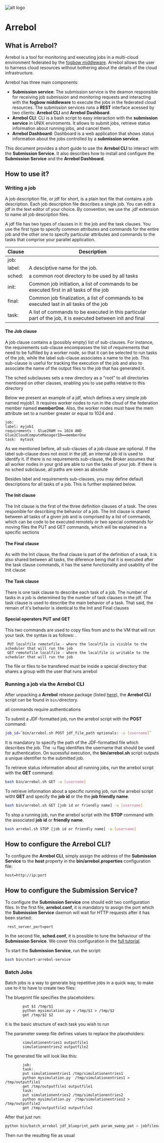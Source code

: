 ![alt logo](assets/ARREBOL-22.png)

# Arrebol
## What is Arrebol?
  Arrebol is a tool for monitoring and executing jobs in a multi-cloud environment federated by the [fogbow middleware](http://www.fogbowcloud.org). Arrebol allows the user to harness cloud resources without bothering about the details of the cloud infrastructure.

  Arrebol has three main components:
  - **Submission service**: The submission service is the deamon responsible for receiving job submission and monitoring requests and interacting with the **fogbow middleware** to execute the jobs in the federated cloud resources. The submission services runs a **REST** interface acessed by two clients: **Arrebol CLI** and **Arrebol Dashboard**.
  - **Arrebol CLI**: CLI is a bash script to easy interaction with the **submission service** in UNIX enviroments. It allows to submit jobs, retrieve status information about running jobs, and cancel them.
  - **Arrebol Dashboard**: Dashboard is a web application that shows status information about the jobs controlled by a **submission service**.

  This document provides a short guide to use the **Arrebol CLI** to interact with the **Submission Service**. It also describes how to install and configure the **Submission Service** and the **Arrebol Dashboard**.

## How to use it?

### Writing a job

A job description file, or jdf for short, is a plain text file that contains a job description. Each job description file describes a single job. You can edit a jdf in the text editor of your choice. By convention, we use the .jdf extension to name all job description files.

A jdf file has two types of clauses in it: the job and the task clauses. You use the first type to specify common attributes
and commands for the entire job and the other one to specify particular attributes and commands to the tasks that comprise your parallel application.

Clause | Description
---- | --------------------
job: |
label: | A desciptive name for the job.
sched: | a common root directory to be used by all tasks
init: | Common job initiation, a list of commands to be executed first in all tasks of the job
final: | Common job finalization, a list of commands to be executed last in all tasks of the job 
task: | A list of commands to be executed in this particular part of the job, it is executed between init and final

#### The Job clause

A job clause contains a (possibly empty) list of sub-clauses. For instance, the requirements sub-clause encompasses the list of requirements that need to be fulfilled by a worker node, so that it can be selected to run tasks of the job, while the label sub-clause associates a name to the job. This sub-clause is useful for tracking the execution of the job and also to associate the name of the output files to the job that has generated it.

The sched subclauses sets a new directory as a "root" to all directories mentioned on other clauses, enabling you to use paths relative to this directory

Below we present an example of a jdf, which defines a very simple job named myjob1. It requires worker nodes to run in the cloud of the federation member named **memberOne**. Also, the worker nodes must have the mem attribute set to a number greater or equal to 1024 and .

    job:
    label: myjob1
    requirements : Glue2RAM >= 1024 AND Glue2CloudComputeManagerID==memberOne
    task:  mytask

As we mentioned before, all sub-clauses of a job clause are optional. If the label sub-clause does not exist in the jdf, an internal job id is used to identify it. If there is no requirements sub-clause, the Broker assumes that all worker nodes in your grid are able to run the tasks of your job. If there is no sched subclause, all paths are seen as absolute

Besides label and requirements sub-clauses, you may define default descriptions for all tasks of a job. This is further explained below.

#### The Init clause

The Init clause is the first of the three definition clauses of a task. The ones responible for describing the behavior of a job. The Init clause is shared between all tasks of a given job and is comprised by a list of commands, which can be code to be executed remotely or two special commands for moving files the PUT and GET commands, which will be explained in a specific sections

#### The Final clause

As with the Init clause, the final clause is part of the definition of a task, it is also shared between all tasks, the diference being that it is executed after the task clause commands, it has the same functionality and usability of the Init clause

#### The Task clause

There is one task clause to describe each task of a job. The number of tasks in a job is determined by the number of task clauses in the jdf. The task clause is used to describe the main behavior of a task. That said, the remain of it's behavior is identical to the Init and Final clauses

#### Special operators PUT and GET
This two commands are used to copy files from and to the VM that will run your task. the syntax is as follows: .
```
 PUT localfile remotefile - where the localfile is visible to the scheduler that will run the job
 GET remotefile localfile - where the localfile is writable to the scheduler that will run the job 
```

The file or files to be transfered must be inside a special directory that shares a group with the user that runs arrebol

### Running a job via the Arrebol CLI

After unpacking a **Arrebol** release package (listed [here](https://github.com/fogbow/arrebol/releases)), the **Arrebol CLI** script can be found in ```bin/```directory.

all commands require authentications

To submit a JDF-formatted job, run the arrebol script with the **POST** command:

```bash
job_id=`bin/arrebol.sh POST jdf_file_path optionals: -u [username]`
```
It is mandatory to specify the path of the JDF-formatted file which describes the job. The -u flag identifies the username that should be used for authentication. On sucessful execution, the **bin/arrebol.sh** script outputs a unique identifier to the submitted job.

To retrieve status information about all running jobs, run the arrebol script with the **GET** command:

```bash
bash bin/arrebol.sh GET -u [username]
```

To retrieve information about a specific running job, run the arrebol script witht **GET** and specify the **job id** or the the **job friendly name**.

```bash
bash bin/arrebol.sh GET [job id or friendly name] -u [username]
```

To stop a running job, run the arrebol script with the **STOP** command with the associated **job id** or **friendly name**.

```bash
bash arrebol.sh STOP [job id or friendly name] -u [username]
```

## How to configure the **Arrebol CLI**?

To configure the **Arrebol CLI**, simply assign the address of the **Submission Service** to the **host** property in the  **bin/arrebol.properties** configuration file:

```
host=http://ip:port
```

## How to configure the **Submission Service**?

To configure the **Submission Service** one should edit two configuration files. In the first file, **arrebol.conf**, it is mandatory to assign the port which the **Submission Service** daemon will wait for HTTP requests after it has been started:

```
 rest_server_port=port
```

In the second file, **sched.conf**, it is possible to tune the behaviour of the **Submission Service**. We cover this  configuration in the [full tutorial]().

To start the **Submission Service**, run the script:

```bash
bash bin/start-arrebol-service
```

### Batch Jobs

Batch jobs is a way to generate big repetitive jobs in a quick way, to make use to it to have to create two files: 

The blueprint file specifies the placeholders:
            
            put $1 /tmp/$1
            python mysimulation.py < /tmp/$1 > /tmp/$2
            get /tmp/$2 $2

it is the basic structure of each task you wish to run

The parameter sweep file defines values to replace the placeholders:

            simulationentries1 outputfile1
            simulationentries2 outputfile2
            
The generated file will look like this:
      
            job:
            task:
            put simulationentries1 /tmp/simulationentries1
            python mysimulation.py  /tmp/simulationentries1 > /tmp/outputfile1
            get /tmp/outputfile1 outputfile1
            task:
            put simulationentries2 /tmp/simulationentries2
            python mysimulation.py  /tmp/simulationentries2 > /tmp/outputfile2
            get /tmp/outputfile2 outputfile2
            
            
After that just run:

```bash
python bin/batch_arrebol jdf_blueprint_path param_sweep_pat > jobfilename.jdf
```

Then run the resulting file as usual

